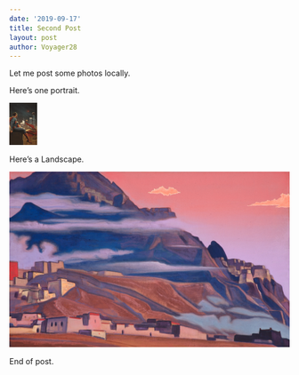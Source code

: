 ```yaml
---
date: '2019-09-17'
title: Second Post
layout: post
author: Voyager28
---
```




Let me post some photos locally. 

Here’s one portrait. 

<img src="\img\posts\second_post\Superman.jpg" alt="Superman Portrait" width="50"/>

Here’s a Landscape.

![Landscape](\img\posts\second_post\Landscape.jpg)

End of post.

